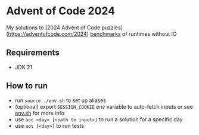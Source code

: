 # Advent of Code 2024
My solutions to [2024 Advent of Code puzzles] (https://adventofcode.com/2024)
[benchmarks](https://github.com/wezik/aoc-2024/blob/benchmarks/results.md) of runtimes without IO 

## Requirements
- JDK 21

## How to run
- run `source ./env.sh` to set up aliases
- (optional) export `SESSION_COOKIE` env variable to auto-fetch inputs or see [env.sh](./env.sh) for more info
- use `aoc <day> [<path to input>]` to run a solution for a specific day
- use `aot [<day>]` to run tests
